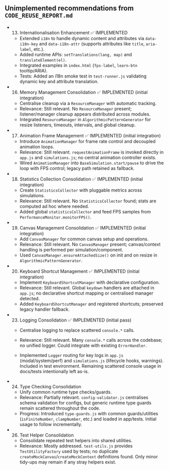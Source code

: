 ## Unimplemented recommendations from `CODE_REUSE_REPORT.md`

- 13. Internationalisation Enhancement ✅ IMPLEMENTED

  - Extended `i18n` to handle dynamic content and attributes via `data-i18n-key` and `data-i18n-attr` (supports attributes like `title`, `aria-label`, etc.).
  - Added runtime APIs: `setTranslations(lang, map)` and `translateElement(el)`.
  - Integrated examples in `index.html` (`fps-label`, `learn-btn` tooltip/ARIA).
  - Tests: Added an i18n smoke test in `test-runner.js` validating dynamic key and attribute translation.

- 16. Memory Management Consolidation ✅ IMPLEMENTED (initial integration)

  - Centralise cleanup via a `ResourceManager` with automatic tracking.
  - Relevance: Still relevant. No `ResourceManager` present; listener/manager cleanup appears distributed across modules.
  - Integrated `ResourceManager` in `AlgorithmicPatternGenerator` for resize listeners, timeouts, intervals, and global cleanup.

- 17. Animation Frame Management ✅ IMPLEMENTED (initial integration)

  - Introduce `AnimationManager` for frame rate control and decoupled animation loops.
  - Relevance: Still relevant. `requestAnimationFrame` is invoked directly in `app.js` and `simulations.js`; no central animation controller exists.
  - Wired `AnimationManager` into `BaseSimulation.start/pause` to drive the loop with FPS control; legacy path retained as fallback.

- 18. Statistics Collection Consolidation ✅ IMPLEMENTED (initial integration)

  - Create `StatisticsCollector` with pluggable metrics across simulations.
  - Relevance: Still relevant. No `StatisticsCollector` found; stats are computed ad hoc where needed.
  - Added global `statisticsCollector` and feed FPS samples from `PerformanceMonitor.monitorFPS()`.

- 19. Canvas Management Consolidation ✅ IMPLEMENTED (initial integration)

  - Add `CanvasManager` for common canvas setup and operations.
  - Relevance: Still relevant. No `CanvasManager` present; canvas/context handling is performed per simulation/component.
  - Used `CanvasManager.ensureAttachedSize()` on init and on resize in `AlgorithmicPatternGenerator`.

- 20. Keyboard Shortcut Management ✅ IMPLEMENTED (initial integration)

  - Implement `KeyboardShortcutManager` with declarative configuration.
  - Relevance: Still relevant. Global `keydown` handlers are attached in `app.js`; no declarative shortcut mapping or centralised manager detected.
  - Added `KeyboardShortcutManager` and registered shortcuts; preserved legacy handler fallback.

- 23. Logging Consolidation ✅ IMPLEMENTED (initial pass)

  - Centralise logging to replace scattered `console.*` calls.
  - Relevance: Still relevant. Many `console.*` calls across the codebase; no unified logger. Could integrate with existing `ErrorHandler`.

  - Implemented `Logger` routing for key logs in `app.js` (modal/system/perf) and `simulations.js` (lifecycle hooks, warnings). Included in test environment. Remaining scattered console usage in docs/tests intentionally left as-is.

- 24. Type Checking Consolidation

  - Unify common runtime type checks/guards.
  - Relevance: Partially relevant. `config-validator.js` centralises schema validation for configs, but generic runtime type guards remain scattered throughout the code.
  - Progress: Introduced `type-guards.js` with common guards/utilities (`isFiniteNumber`, `clampNumber`, etc.) and loaded in app/tests. Initial usage to follow incrementally.

- 26. Test Helper Consolidation
  - Consolidate repeated test helpers into shared utilities.
  - Relevance: Mostly addressed. `test-utils.js` provides `TestUtilityFactory` used by tests; no duplicate `createMockCanvas`/`createMockContext` definitions found. Only minor tidy-ups may remain if any stray helpers exist.
